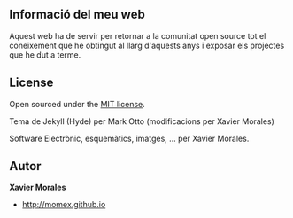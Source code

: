 ## Informació del meu web
Aquest web ha de servir per retornar a la comunitat open source tot el coneixement que he obtingut al llarg d'aquests anys i exposar els projectes que he dut a terme.

## License
Open sourced under the [MIT license](LICENSE.md).

Tema de Jekyll (Hyde) per Mark Otto (modificacions per Xavier Morales)

Software Electrònic, esquemàtics, imatges, ... per Xavier Morales.

## Autor
**Xavier Morales**
- <http://momex.github.io>
